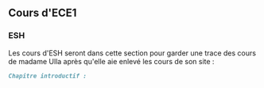 ## Cours d'ECE1

### ESH
Les cours d'ESH seront dans cette section pour garder une trace des cours de madame Ulla après qu'elle aie enlevé les cours de son site :

```markdown
Chapitre introductif : 


```
